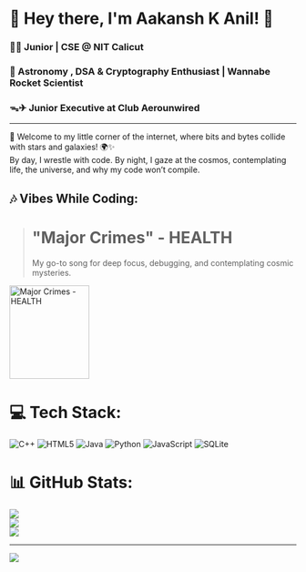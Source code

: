 # 🌌 Hey there, I'm Aakansh K Anil! 🚀

### 👨‍💻 Junior | CSE @ NIT Calicut  
### 🌠 Astronomy , DSA & Cryptography Enthusiast | Wannabe Rocket Scientist  
### ᯓ✈︎ Junior Executive at Club Aerounwired

---
  
👋 Welcome to my little corner of the internet, where bits and bytes collide with stars and galaxies! 🌍✨  
By day, I wrestle with code. By night, I gaze at the cosmos, contemplating life, the universe, and why my code won’t compile.  

## 🎶 Vibes While Coding:
> # **"Major Crimes" - HEALTH**  
> My go-to song for deep focus, debugging, and contemplating cosmic mysteries.  

<p align="left">
  <a href="https://www.youtube.com/watch?v=U6PSsSM1swQ" target="_blank" >
    <img src="https://upload.wikimedia.org/wikipedia/en/9/9f/Cyberpunk_2077_box_art.jpg" alt="Major Crimes - HEALTH" width="140" height="164.5">
  </a>
</p>

# 💻 Tech Stack:
![C++](https://img.shields.io/badge/c++-%2300599C.svg?style=for-the-badge&logo=c%2B%2B&logoColor=white) ![HTML5](https://img.shields.io/badge/html5-%23E34F26.svg?style=for-the-badge&logo=html5&logoColor=white) ![Java](https://img.shields.io/badge/java-%23ED8B00.svg?style=for-the-badge&logo=openjdk&logoColor=white) ![Python](https://img.shields.io/badge/python-3670A0?style=for-the-badge&logo=python&logoColor=ffdd54) ![JavaScript](https://img.shields.io/badge/javascript-%23323330.svg?style=for-the-badge&logo=javascript&logoColor=%23F7DF1E) ![SQLite](https://img.shields.io/badge/sqlite-%2307405e.svg?style=for-the-badge&logo=sqlite&logoColor=white)
# 📊 GitHub Stats:
![](https://github-readme-stats.vercel.app/api?username=PowerBard007&theme=neon&hide_border=true&include_all_commits=false&count_private=false)<br/>
![](https://nirzak-streak-stats.vercel.app/?user=PowerBard007&theme=neon&hide_border=true)<br/>
![](https://github-readme-stats.vercel.app/api/top-langs/?username=PowerBard007&theme=neon&hide_border=true&include_all_commits=false&count_private=false&layout=compact)

---
[![](https://visitcount.itsvg.in/api?id=PowerBard007&icon=0&color=0)](https://visitcount.itsvg.in)

<!-- Proudly created with GPRM ( https://gprm.itsvg.in ) -->
